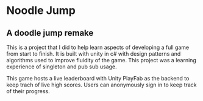 # Noodle Jump
## A doodle jump remake

This is a project that I did to help learn aspects of developing a full game from start to finish. It is built with unity in c# with design patterns and algorithms used to improve fluidity of the game. This project was a learning experience of singleton  and pub sub usage.

This game hosts a live leaderboard with Unity PlayFab as the backend to keep trach of live high scores. Users can anonymously sign in to keep track of their progress.